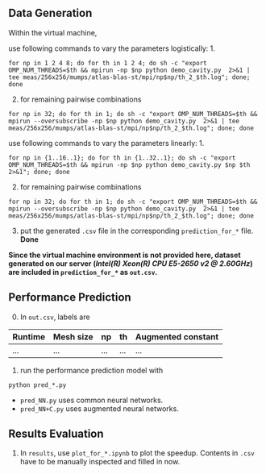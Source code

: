 ## Data Generation
Within the virtual machine,

use following commands to vary the parameters logistically:
1. 
```
for np in 1 2 4 8; do for th in 1 2 4; do sh -c "export OMP_NUM_THREADS=$th && mpirun -np $np python demo_cavity.py  2>&1 | tee meas/256x256/mumps/atlas-blas-st/mpi/np$np/th_2_$th.log"; done; done
```

2. for remaining pairwise combinations
```
for np in 32; do for th in 1; do sh -c "export OMP_NUM_THREADS=$th && mpirun --oversubscribe -np $np python demo_cavity.py  2>&1 | tee meas/256x256/mumps/atlas-blas-st/mpi/np$np/th_2_$th.log"; done; done
```

use following commands to vary the parameters linearly:
1. 
```
for np in {1..16..1}; do for th in {1..32..1}; do sh -c "export OMP_NUM_THREADS=$th && mpirun -np $np python demo_cavity.py $np $th 2>&1"; done; done
```

2. for remaining pairwise combinations
```
for np in 32; do for th in 1; do sh -c "export OMP_NUM_THREADS=$th && mpirun --oversubscribe -np $np python demo_cavity.py  2>&1 | tee meas/256x256/mumps/atlas-blas-st/mpi/np$np/th_2_$th.log"; done; done
```

3. put the generated `.csv` file in the corresponding `prediction_for_*` file. **Done**

**Since the virtual machine environment is not provided here, dataset generated on our server (*Intel(R) Xeon(R) CPU E5-2650 v2 @ 2.60GHz*) are included in `prediction_for_*` as `out.csv`.**


## Performance Prediction
0. In `out.csv`, labels are 

| Runtime     | Mesh size   | np         | th         | Augmented constant |
| ----------- | ----------- |----------- |----------- |-----------         |
| ...         | ...         |...         |...          |...                |

1. run the performance prediction model with 
```
python pred_*.py
```

* `pred_NN.py` uses common neural networks.
* `pred_NN+C.py` uses augmented neural networks.

## Results Evaluation

1. In `results`, use `plot_for_*.ipynb` to plot the speedup. Contents in `.csv` have to be manually inspected and filled in now. 
